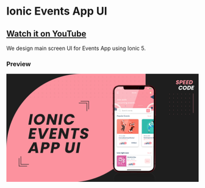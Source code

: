 # Ionic Events App UI

## [Watch it on YouTube](https://youtu.be/9DX5h4MpKG8)

We design main screen UI for Events App using Ionic 5.

### Preview

![App UI](/preview.jpg)

